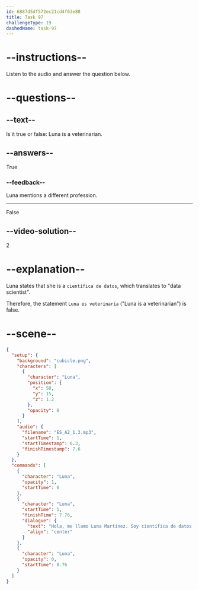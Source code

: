 ```yaml
---
id: 6887d5df572ec21cd4f63e88
title: Task 97
challengeType: 19
dashedName: task-97
---
```


<!-- Luna: Hola. Me llamo Luna Martínez. Soy científica de datos y soy de Chile. -->

# --instructions--

Listen to the audio and answer the question below.

# --questions--

## --text--

Is it true or false: Luna is a veterinarian.

## --answers--

True

### --feedback--

Luna mentions a different profession.

---

False

## --video-solution--

2

# --explanation--

Luna states that she is a `científica de datos`, which translates to "data scientist".

Therefore, the statement `Luna es veterinaria` ("Luna is a veterinarian") is false.

# --scene--

```json
{
  "setup": {
    "background": "cubicle.png",
    "characters": [
      {
        "character": "Luna",
        "position": {
          "x": 50,
          "y": 15,
          "z": 1.2
        },
        "opacity": 0
      }
    ],
    "audio": {
      "filename": "ES_A2_1.3.mp3",
      "startTime": 1,
      "startTimestamp": 0.3,
      "finishTimestamp": 7.6
    }
  },
  "commands": [
    {
      "character": "Luna",
      "opacity": 1,
      "startTime": 0
    },
    {
      "character": "Luna",
      "startTime": 1,
      "finishTime": 7.76,
      "dialogue": {
        "text": "Hola, me llamo Luna Martínez. Soy científica de datos y soy de Chile.",
        "align": "center"
      }
    },
    {
      "character": "Luna",
      "opacity": 0,
      "startTime": 8.76
    }
  ]
}
```
